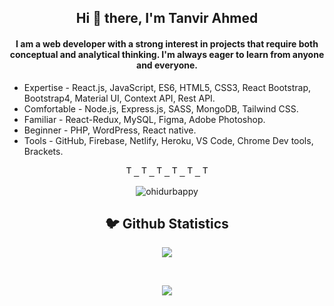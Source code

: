 
<h2 align="center"> Hi 👋 there, I'm Tanvir Ahmed</a></h2>
<h4 align="center">I am a web developer with a strong interest in projects that require both conceptual and analytical thinking. I'm always eager to learn from anyone and everyone.</h4>
<ul>
  <li>Expertise - React.js, JavaScript, ES6, HTML5, CSS3, React Bootstrap, Bootstrap4, Material UI, Context API, Rest API.</li>
  <li>Comfortable - Node.js, Express.js, SASS, MongoDB, Tailwind CSS.</li>
  <li>Familiar - React-Redux, MySQL, Figma, Adobe Photoshop.</li>
  <li>Beginner - PHP, WordPress, React native.</li>
  <li>Tools - GitHub, Firebase, Netlify, Heroku, VS Code, Chrome Dev tools, Brackets.</li>
</ul>


<p align="center">
  <samp>
<a href="https://twitter.com/TanvirA98971632">
  <img  alt="Tanvir's Twitter" width="16px" src="https://cdn.jsdelivr.net/npm/simple-icons@v3/icons/twitter.svg" />
</a>
<a href="https://www.linkedin.com/in/tanvir-ahamed-466051190/">
  <img  alt="Tanvir's Linkdein" width="16px" src="https://cdn.jsdelivr.net/npm/simple-icons@v3/icons/linkedin.svg" />
</a>
<a href="https://github.com/TanvirAhmed177">
  <img  alt="Tanvir's Github" width="16px" src="https://cdn.jsdelivr.net/npm/simple-icons@v3/icons/github.svg" />
</a>
<a href="https://www.instagram.com/tanvir_ahmed_403/">
  <img  alt="Tanvir's Instagram" width="16px" src="https://cdn.jsdelivr.net/npm/simple-icons@v3/icons/instagram.svg" />
</a>
<a href="https://www.facebook.com/tanvirahmed403/">
  <img  alt="Tanvir's Facebook" width="16px" src="https://cdn.jsdelivr.net/npm/simple-icons@v3/icons/facebook.svg" />
</a>
<a href="#">
  <img  alt="Tanvir N Friends Discord Server" width="16px" src="https://cdn.jsdelivr.net/npm/simple-icons@v3/icons/discord.svg" />
</a>
  </samp>
  
  <br>
 </p>
 
<p align="center">
  <img src="https://komarev.com/ghpvc/?username=TanvirAhmed177" alt="ohidurbappy" /> 
</p>


<h2 align="center">🐦 Github Statistics </h2>
<p align="center">
<img src="https://github-readme-stats.vercel.app/api?username=TanvirAhmed177&show_icons=true&title_color=222222&icon_color=03A87C&text_color=333333&bg_color=ffffff">
</p>
<br/>
<p align="center">
<img src="https://github-readme-stats.vercel.app/api/top-langs/?username=TanvirAhmed177&card_width=550)](https://github.com/TanvirAhmed177">
</p>


 

